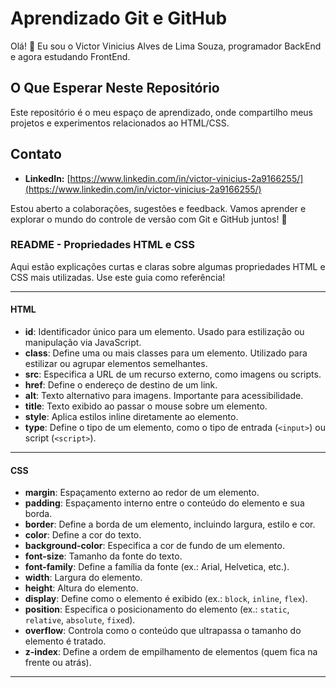 # Aprendizado Git e GitHub

Olá! 👋 Eu sou o Victor Vinicius Alves de Lima Souza, programador BackEnd e agora estudando FrontEnd.
   
## O Que Esperar Neste Repositório

Este repositório é o meu espaço de aprendizado, onde compartilho meus projetos e experimentos relacionados ao HTML/CSS.  

## Contato  

- **LinkedIn:** [https://www.linkedin.com/in/victor-vinicius-2a9166255/](https://www.linkedin.com/in/victor-vinicius-2a9166255/)

Estou aberto a colaborações, sugestões e feedback. Vamos aprender e explorar o mundo do controle de versão com Git e GitHub juntos! 🚀

### README - Propriedades HTML e CSS

Aqui estão explicações curtas e claras sobre algumas propriedades HTML e CSS mais utilizadas. Use este guia como referência!

--- 
#### **HTML**

- **id**: Identificador único para um elemento. Usado para estilização ou manipulação via JavaScript.
- **class**: Define uma ou mais classes para um elemento. Utilizado para estilizar ou agrupar elementos semelhantes.
- **src**: Especifica a URL de um recurso externo, como imagens ou scripts.
- **href**: Define o endereço de destino de um link.
- **alt**: Texto alternativo para imagens. Importante para acessibilidade.
- **title**: Texto exibido ao passar o mouse sobre um elemento.
- **style**: Aplica estilos inline diretamente ao elemento.
- **type**: Define o tipo de um elemento, como o tipo de entrada (`<input>`) ou script (`<script>`).

---

#### **CSS**

- **margin**: Espaçamento externo ao redor de um elemento.
- **padding**: Espaçamento interno entre o conteúdo do elemento e sua borda.
- **border**: Define a borda de um elemento, incluindo largura, estilo e cor.
- **color**: Define a cor do texto.
- **background-color**: Especifica a cor de fundo de um elemento.
- **font-size**: Tamanho da fonte do texto.
- **font-family**: Define a família da fonte (ex.: Arial, Helvetica, etc.).
- **width**: Largura do elemento.
- **height**: Altura do elemento.
- **display**: Define como o elemento é exibido (ex.: `block`, `inline`, `flex`).
- **position**: Especifica o posicionamento do elemento (ex.: `static`, `relative`, `absolute`, `fixed`).
- **overflow**: Controla como o conteúdo que ultrapassa o tamanho do elemento é tratado.
- **z-index**: Define a ordem de empilhamento de elementos (quem fica na frente ou atrás).

--- 
